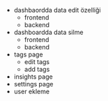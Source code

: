 - dashbaordda data edit özelliği
  - frontend
  - backend
- dashboardda data silme
  - frontend
  - backend
- tags page
  - edit tags
  - add tags
- insights page
- settings page
- user ekleme
